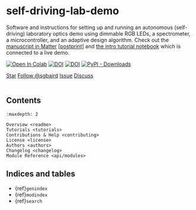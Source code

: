 # self-driving-lab-demo

Software and instructions for setting up and running an autonomous (self-driving) laboratory optics demo using dimmable RGB LEDs, a spectrometer, a microcontroller, and an adaptive design algorithm. Check out the [manuscript in Matter](https://doi.org/10.1016/j.matt.2022.11.007) [[postprint](https://github.com/sparks-baird/self-driving-lab-demo/blob/main/reports/self_driving_optics_demo-rev1.pdf)] and [the intro tutorial notebook](https://colab.research.google.com/github/sparks-baird/self-driving-lab-demo/blob/main/notebooks/4.2-paho-mqtt-colab-sdl-demo-test.ipynb) which is connected to a live demo.

[![Open In Colab](https://colab.research.google.com/assets/colab-badge.svg)](https://colab.research.google.com/github/sparks-baird/self-driving-lab-demo/blob/main/notebooks/4.2-paho-mqtt-colab-sdl-demo-test.ipynb)
[![DOI](https://img.shields.io/badge/Matter-10.1016%2Fj.matt.2022.11.007-blue)](https://doi.org/10.1016/j.matt.2022.11.007)
[![DOI](https://img.shields.io/badge/Postprint-rev1-blue)](https://github.com/sparks-baird/self-driving-lab-demo/blob/main/reports/self_driving_optics_demo-rev1.pdf)
[![PyPI -
Downloads](https://img.shields.io/pypi/dm/xtal2png)](https://pypi.org/project/xtal2png)

<a class="github-button" href="https://github.com/sparks-baird/self-driving-lab-demo"
data-icon="octicon-star" data-size="large" data-show-count="true" aria-label="Star
sparks-baird/self-driving-lab-demo on GitHub">Star</a>
<a class="github-button"
href="https://github.com/sgbaird" data-size="large" data-show-count="true"
aria-label="Follow @sgbaird on GitHub">Follow @sgbaird</a>
<a class="github-button" href="https://github.com/sparks-baird/self-driving-lab-demo/issues"
data-icon="octicon-issue-opened" data-size="large" data-show-count="true"
aria-label="Issue sparks-baird/self-driving-lab-demo on GitHub">Issue</a>
<a class="github-button" href="https://github.com/sparks-baird/self-driving-lab-demo/discussions" data-icon="octicon-comment-discussion" data-size="large" aria-label="Discuss sparks-baird/self-driving-lab-demo on GitHub">Discuss</a>
<br><br>


## Contents

```{toctree}
:maxdepth: 2

Overview <readme>
Tutorials <tutorials>
Contributions & Help <contributing>
License <license>
Authors <authors>
Changelog <changelog>
Module Reference <api/modules>
```

## Indices and tables

* {ref}`genindex`
* {ref}`modindex`
* {ref}`search`

[Sphinx]: http://www.sphinx-doc.org/
[Markdown]: https://daringfireball.net/projects/markdown/
[reStructuredText]: http://www.sphinx-doc.org/en/master/usage/restructuredtext/basics.html
[MyST]: https://myst-parser.readthedocs.io/en/latest/

<script async defer src="https://buttons.github.io/buttons.js"></script>
